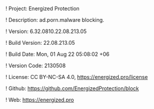 ! Project: Energized Protection

! Description: ad.porn.malware blocking.

! Version: 6.32.0810.22.08.213.05

! Build Version: 22.08.213.05

! Build Date: Mon, 01 Aug 22 05:08:02 +06

! Version Code: 2130508

! License: CC BY-NC-SA 4.0, https://energized.pro/license

! Github: https://github.com/EnergizedProtection/block

! Web: https://energized.pro
